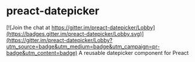 # preact-datepicker

[![Join the chat at https://gitter.im/preact-datepicker/Lobby](https://badges.gitter.im/preact-datepicker/Lobby.svg)](https://gitter.im/preact-datepicker/Lobby?utm_source=badge&utm_medium=badge&utm_campaign=pr-badge&utm_content=badge)
A reusable datepicker component for Preact
